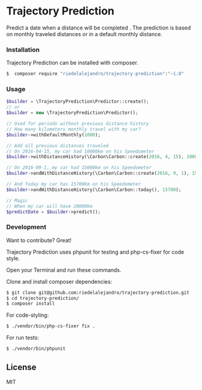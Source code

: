# Trajectory Prediction

Predict a date when a distance will be completed . The prediction is based on monthly traveled distances or in a default monthly distance.

### Installation

Trajectory Prediction can be installed with composer.

```sh
$  composer require "riedelalejandro/trajectory-prediction":"~1.0"
```

### Usage

```php
$builder = \TrajectoryPrediction\Predictor::create();
// or
$builder = new \TrajectoryPrediction\Predictor();

// Used for periods without previous distance history
// How many kilometers monthly travel with my car?
$builder->withDefaultMonthly(1000);

// Add all previous distances traveled
// On 2016-04-15, my car had 10000km on his Speedometer
$builder->withDistanceHistory(\Carbon\Carbon::create(2016, 4, 15), 10000);

// On 2016-09-1, my car had 15000km on his Speedometer
$builder->andWithDistanceHistory(\Carbon\Carbon::create(2016, 9, 1), 15000);

// And Today my car has 15700km on his Speedometer
$builder->andWithDistanceHistory(\Carbon\Carbon::today(), 15700);

// Magic
// When my car will have 20000km
$predictDate = $builder->predict();
```

### Development

Want to contribute? Great!

Trajectory Prediction uses phpunit for testing and php-cs-fixer for code style.

Open your Terminal and run these commands.

Clone and install composer dependencies:

```sh
$ git clone git@github.com:riedelalejandro/trajectory-prediction.git
$ cd trajectory-prediction/
$ composer install
```

For code-styling:
```sh
$ ./vendor/bin/php-cs-fixer fix .
```

For run tests:
```sh
$ ./vendor/bin/phpunit
```

License
----

MIT
